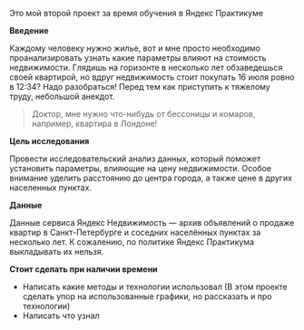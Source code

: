 Это мой второй проект за время обучения в Яндекс Практикуме

**Введение** 

Каждому человеку нужно жилье, вот и мне просто необходимо проанализировать узнать какие параметры влияют на стоимость недвижимости. Глядишь на горизонте в несколько лет обзаведешься своей квартирой, но вдруг недвижимость стоит покупать 16 июля ровно в 12:34? Надо разобраться!
Перед тем как приступить к тяжелому труду, небольшой анекдот.

> Доктор, мне нужно что-нибудь от бессоницы и комаров, например, квартира в Лондоне!

**Цель исследования** 

Провести исследовательский анализ данных, который поможет установить параметры, влияющие на цену недвижимости. Особое внимание уделить расстоянию до центра города, а также цене в других населенных пунктах.


**Данные**

Данные сервиса Яндекс Недвижимость — архив объявлений о продаже квартир в Санкт-Петербурге и соседних населённых пунктах за несколько лет. К сожалению, по политике Яндекс Практикума выкладывать их нельзя.



**Стоит сделать при наличии времени**
- Написать какие методы и технологии использовал (В этом проекте сделать упор на использованные графики, но рассказать и про технологии)
- Написать что узнал

